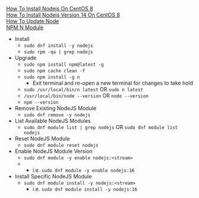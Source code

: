 [How To Install Nodejs On CentOS 8](https://www.digitalocean.com/community/tutorials/how-to-install-node-js-on-centos-8)<br />
[How To Install Nodejs Version 14 On CentOS 8](https://otodiginet.com/software/how-to-install-node-js-version-14-on-centos-8/)<br />
[How To Update Node](https://hosting.review/tutorial/how-to-update-node/)<br />
[NPM N Module](https://www.npmjs.com/package/n)

* Install
  * `sudo dnf install -y nodejs`
  * `sudo rpm -qa | grep nodejs`
* Upgrade
  * `sudo npm install npm@latest -g`
  * `sudo npm cache clean -f`
  * `sudo npm install -g n`
     * Exit terminal and re-open a new terminal for changes to take hold
  * `sudo /usr/local/bin/n latest` OR `sudo n latest`
  * `/usr/local/bin/node --version` OR `node --version`
  * `npm --version`
* Remove Existing NodeJS Module
  * `sudo dnf remove -y nodejs`
* List Available NodeJS Modules
  * `sudo dnf module list | grep nodejs` OR `sudo dnf module list nodejs`
* Reset NodeJS Module
  * `sudo dnf module reset nodejs`
* Enable NodeJS Module Version
  * `sudo dnf module -y enable nodejs:<stream>`
  * * i.e. `sudo dnf module -y enable nodejs:16`
* Install Specific NodeJS Module
  * `sudo dnf module install -y nodejs:<stream>`
    * i.e. `sudo dnf module install -y nodejs:16`
